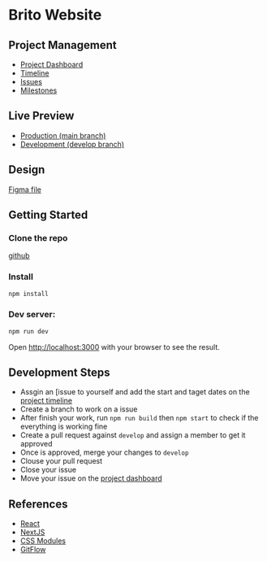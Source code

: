 # Brito Website

## Project Management

- [Project Dashboard](https://github.com/orgs/brito-ca/projects/1)
- [Timeline](https://github.com/orgs/brito-ca/projects/1/views/2)
- [Issues](https://github.com/brito-ca/brito-website/issues)
- [Milestones](https://github.com/brito-ca/brito-website/milestones)

## Live Preview

- [Production (main branch)](https://brito-website.netlify.app)
- [Development (develop branch)](https://develop--brito-website.netlify.app)

## Design

[Figma file](https://www.figma.com/file/I53K0k601AT2QmJcNw0Mq6/WEBSITE-BRITO?node-id=0%3A1&t=H8sxbQmYksdDNmdq-1)

## Getting Started

### Clone the repo

[github](https://github.com/brito-ca/brito-website.git)

### Install

```bash
npm install
```

### Dev server:

```bash
npm run dev
```

Open [http://localhost:3000](http://localhost:3000) with your browser to see the result.

## Development Steps

- Assgin an [issue[](https://github.com/orgs/brito-ca/projects/1/views/1) to yourself and add the start and taget dates on the [project timeline](https://github.com/orgs/brito-ca/projects/1/views/2)
- Create a branch to work on a issue
- After finish your work, run `npm run build` then `npm start` to check if the everything is working fine
- Create a pull request against `develop` and assign a member to get it approved
- Once is approved, merge your changes to `develop`
- Clouse your pull request
- Close your issue
- Move your issue on the [project dashboard](https://github.com/orgs/brito-ca/projects/1/views/1)

## References

- [React](https://beta.reactjs.org)
- [NextJS](https://nextjs.org/docs/getting-started)
- [CSS Modules](https://github.com/css-modules/css-modules)
- [GitFlow](https://www.atlassian.com/git/tutorials/comparing-workflows/gitflow-workflow)
